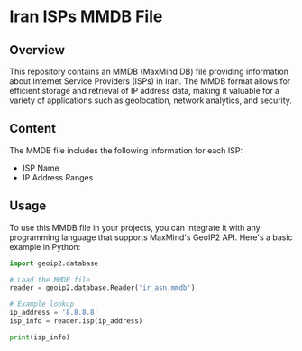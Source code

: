 # Iran ISPs MMDB File

## Overview
This repository contains an MMDB (MaxMind DB) file providing information about Internet Service Providers (ISPs) in Iran. The MMDB format allows for efficient storage and retrieval of IP address data, making it valuable for a variety of applications such as geolocation, network analytics, and security.

## Content
The MMDB file includes the following information for each ISP:

- ISP Name
- IP Address Ranges

## Usage
To use this MMDB file in your projects, you can integrate it with any programming language that supports MaxMind's GeoIP2 API. Here's a basic example in Python:

```python
import geoip2.database

# Load the MMDB file
reader = geoip2.database.Reader('ir_asn.mmdb')

# Example lookup
ip_address = '8.8.8.8'
isp_info = reader.isp(ip_address)

print(isp_info)

